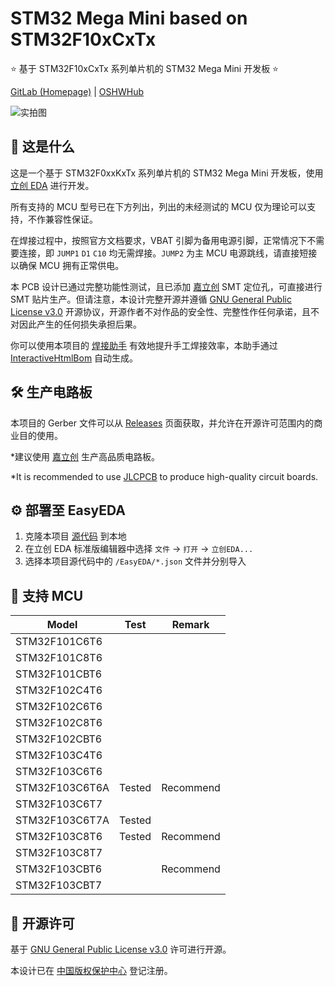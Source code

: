 # STM32 Mega Mini based on STM32F10xCxTx

⭐ 基于 STM32F10xCxTx 系列单片机的 STM32 Mega Mini 开发板 ⭐

[GitLab (Homepage)](https://gitlab.soraharu.com/XiaoXi/STM32-Mega-Mini-based-on-STM32F10xCxTx) | [OSHWHub](https://oshwhub.com/yanranxiaoxi/STM32-Mega-Mini-based-on-STM32F10xCxTx)

![实拍图](https://downloadserver.soraharu.com:7000/STM32%20Mega%20Mini%20based%20on%20STM32F10xCxTx/Image/Product_quality_3.jpg)

## 🤔 这是什么

这是一个基于 STM32F0xxKxTx 系列单片机的 STM32 Mega Mini 开发板，使用 [立创 EDA](https://lceda.cn/) 进行开发。

所有支持的 MCU 型号已在下方列出，列出的未经测试的 MCU 仅为理论可以支持，不作兼容性保证。

在焊接过程中，按照官方文档要求，VBAT 引脚为备用电源引脚，正常情况下不需要连接，即 `JUMP1` `D1` `C10` 均无需焊接。`JUMP2` 为主 MCU 电源跳线，请直接短接以确保 MCU 拥有正常供电。

本 PCB 设计已通过完整功能性测试，且已添加 [嘉立创](https://www.jlc.com/) SMT 定位孔，可直接进行 SMT 贴片生产。但请注意，本设计完整开源并遵循 [GNU General Public License v3.0](https://choosealicense.com/licenses/gpl-3.0/) 开源协议，开源作者不对作品的安全性、完整性作任何承诺，且不对因此产生的任何损失承担后果。

你可以使用本项目的 [焊接助手](https://htmlpreview.soraharu.com/?https://gitlab.soraharu.com/XiaoXi/STM32-Mega-Mini-based-on-STM32F10xCxTx/-/raw/master/InteractiveHtmlBom/index.html) 有效地提升手工焊接效率，本助手通过 [InteractiveHtmlBom](https://gitlab.soraharu.com/XiaoXi/InteractiveHtmlBom) 自动生成。

## 🛠️ 生产电路板

本项目的 Gerber 文件可以从 [Releases](https://gitlab.soraharu.com/XiaoXi/STM32-Mega-Mini-based-on-STM32F10xCxTx/-/releases) 页面获取，并允许在开源许可范围内的商业目的使用。

*建议使用 [嘉立创](https://www.jlc.com/) 生产高品质电路板。

*It is recommended to use [JLCPCB](https://jlcpcb.com/) to produce high-quality circuit boards.

## ⚙️ 部署至 EasyEDA

1. 克隆本项目 [源代码](https://gitlab.soraharu.com/XiaoXi/STM32-Mega-Mini-based-on-STM32F10xCxTx/-/archive/master/STM32-Mega-Mini-based-on-STM32F10xCxTx-master.zip) 到本地
2. 在立创 EDA 标准版编辑器中选择 `文件` -> `打开` -> `立创EDA...`
3. 选择本项目源代码中的 `/EasyEDA/*.json` 文件并分别导入

## 📄 支持 MCU

| Model          | Test   | Remark    |
| -------------- | ------ | --------- |
| STM32F101C6T6  |        |           |
| STM32F101C8T6  |        |           |
| STM32F101CBT6  |        |           |
| STM32F102C4T6  |        |           |
| STM32F102C6T6  |        |           |
| STM32F102C8T6  |        |           |
| STM32F102CBT6  |        |           |
| STM32F103C4T6  |        |           |
| STM32F103C6T6  |        |           |
| STM32F103C6T6A | Tested | Recommend |
| STM32F103C6T7  |        |           |
| STM32F103C6T7A | Tested |           |
| STM32F103C8T6  | Tested | Recommend |
| STM32F103C8T7  |        |           |
| STM32F103CBT6  |        | Recommend |
| STM32F103CBT7  |        |           |

## 📜 开源许可

基于 [GNU General Public License v3.0](https://choosealicense.com/licenses/gpl-3.0/) 许可进行开源。

本设计已在 [中国版权保护中心](https://www.ccopyright.com.cn/) 登记注册。
